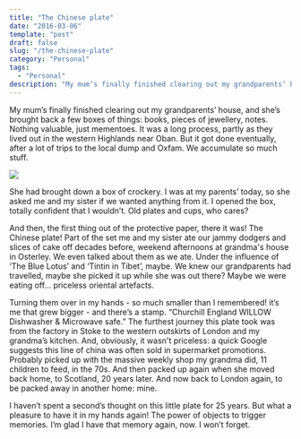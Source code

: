 ```yaml
---
title: "The Chinese plate"
date: "2016-03-06"
template: "post"
draft: false
slug: "/the-chinese-plate"
category: "Personal"
tags:
  - "Personal"
description: "My mum’s finally finished clearing out my grandparents’ house, and she’s brought back a few boxes of things: books, pieces of jewellery, notes. Nothing valuable, just mementoes."
---
```


My mum’s finally finished clearing out my grandparents’ house, and she’s brought back a few boxes of things: books, pieces of jewellery, notes. Nothing valuable, just mementoes. It was a long process, partly as they lived out in the western Highlands near Oban. But it got done eventually, after a lot of trips to the local dump and Oxfam. We accumulate so much stuff.

![](/media/the-chinese-plate-1.jpg)

She had brought down a box of crockery. I was at my parents’ today, so she asked me and my sister if we wanted anything from it. I opened the box, totally confident that I wouldn’t. Old plates and cups, who cares?

And then, the first thing out of the protective paper, there it was! The Chinese plate! Part of the set me and my sister ate our jammy dodgers and slices of cake off decades before, weekend afternoons at grandma's house in Osterley. We even talked about them as we ate. Under the influence of ‘The Blue Lotus’ and ‘Tintin in Tibet’, maybe. We knew our grandparents had travelled, maybe she picked it up while she was out there? Maybe we were eating off... priceless oriental artefacts.

Turning them over in my hands - so much smaller than I remembered! it’s me that grew bigger - and there’s a stamp. “Churchill England WILLOW Dishwasher & Microwave safe.” The furthest journey this plate took was from the factory in Stoke to the western outskirts of London and my grandma’s kitchen. And, obviously, it wasn't priceless: a quick Google suggests this line of china was often sold in supermarket promotions. Probably picked up with the massive weekly shop my grandma did, 11 children to feed, in the 70s. And then packed up again when she moved back home, to Scotland, 20 years later. And now back to London again, to be packed away in another home: mine.

I haven’t spent a second’s thought on this little plate for 25 years. But what a pleasure to have it in my hands again! The power of objects to trigger memories. I’m glad I have that memory again, now. I won’t forget.
